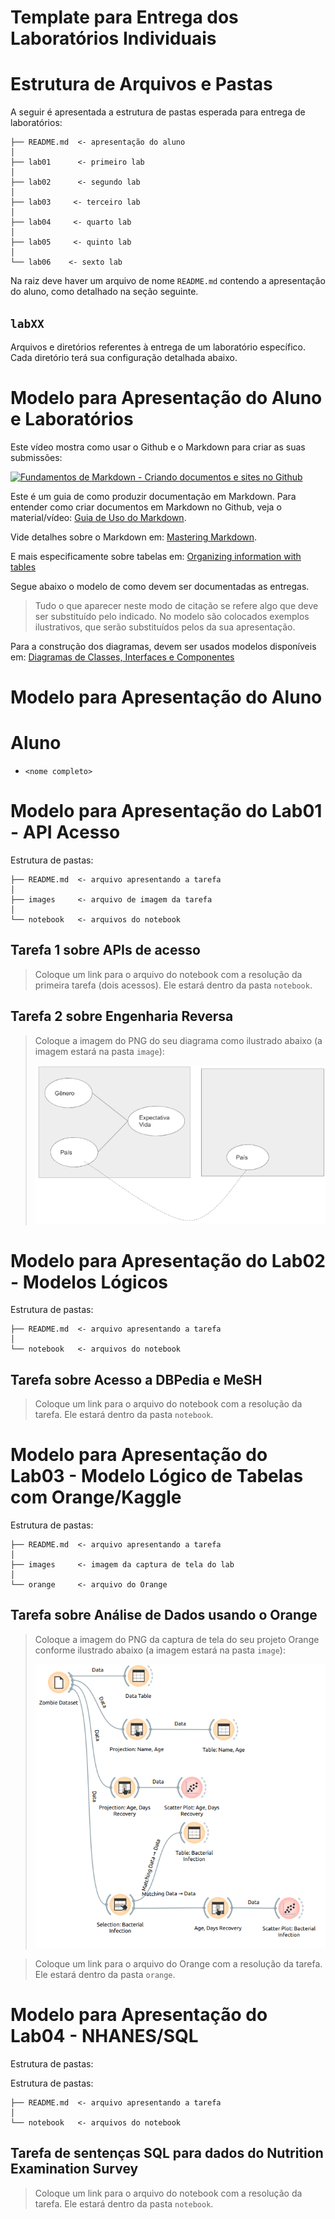 # Template para Entrega dos Laboratórios Individuais

# Estrutura de Arquivos e Pastas

A seguir é apresentada a estrutura de pastas esperada para entrega de laboratórios:

~~~
├── README.md  <- apresentação do aluno
│
├── lab01      <- primeiro lab
│
├── lab02      <- segundo lab
│
├── lab03     <- terceiro lab
│
├── lab04     <- quarto lab
│
├── lab05     <- quinto lab
│
└── lab06    <- sexto lab
~~~

Na raiz deve haver um arquivo de nome `README.md` contendo a apresentação do aluno, como detalhado na seção seguinte.

## `labXX`

Arquivos e diretórios referentes à entrega de um laboratório específico. Cada diretório terá sua configuração detalhada abaixo.

# Modelo para Apresentação do Aluno e Laboratórios

Este vídeo mostra como usar o Github e o Markdown para criar as suas submissões:

[![Fundamentos de Markdown - Criando documentos e sites no Github](http://img.youtube.com/vi/fDyGs18_ITQ/0.jpg)](https://youtu.be/fDyGs18_ITQ)

Este é um guia de como produzir documentação em Markdown. Para entender como criar documentos em Markdown no Github, veja o material/vídeo:
[Guia de Uso do Markdown](https://github.com/mc-unicamp/oficinas/tree/master/docs).

Vide detalhes sobre o Markdown em: [Mastering Markdown](https://guides.github.com/features/mastering-markdown/).

E mais especificamente sobre tabelas em: [Organizing information with tables](https://help.github.com/en/articles/organizing-information-with-tables)

Segue abaixo o modelo de como devem ser documentadas as entregas.
> Tudo o que aparecer neste modo de citação se refere algo que deve ser substituído pelo indicado. No modelo são colocados exemplos ilustrativos, que serão substituídos pelos da sua apresentação.

Para a construção dos diagramas, devem ser usados modelos disponíveis em: [Diagramas de Classes, Interfaces e Componentes](https://docs.google.com/presentation/d/1ML3WrnDtzh-4wqLmdXN9au1TBIwEqo7TIbMLNOYSMAI/edit?usp=sharing)
# Modelo para Apresentação do Aluno

# Aluno
* `<nome completo>`

# Modelo para Apresentação do Lab01 - API Acesso

Estrutura de pastas:

~~~
├── README.md  <- arquivo apresentando a tarefa
│
├── images     <- arquivo de imagem da tarefa
│
└── notebook   <- arquivos do notebook
~~~

## Tarefa 1 sobre APIs de acesso

> Coloque um link para o arquivo do notebook com a resolução da primeira tarefa (dois acessos). Ele estará dentro da pasta `notebook`.

## Tarefa 2 sobre Engenharia Reversa
> Coloque a imagem do PNG do seu diagrama como ilustrado abaixo (a imagem estará na pasta `image`):
> 
> ![Diagrama de Orquestração](images/diagrama-livre.png)

# Modelo para Apresentação do Lab02 - Modelos Lógicos

Estrutura de pastas:

~~~
├── README.md  <- arquivo apresentando a tarefa
│
└── notebook   <- arquivos do notebook
~~~

## Tarefa sobre Acesso a DBPedia e MeSH

> Coloque um link para o arquivo do notebook com a resolução da tarefa. Ele estará dentro da pasta `notebook`.

# Modelo para Apresentação do Lab03 - Modelo Lógico de Tabelas com Orange/Kaggle

Estrutura de pastas:

~~~
├── README.md  <- arquivo apresentando a tarefa
│
├── images     <- imagem da captura de tela do lab
│
└── orange     <- arquivo do Orange
~~~

## Tarefa sobre Análise de Dados usando o Orange

> Coloque a imagem do PNG da captura de tela do seu projeto Orange conforme ilustrado abaixo (a imagem estará na pasta `image`):
> 
> ![Captura Orange](images/captura-orange.png)

> Coloque um link para o arquivo do Orange com a resolução da tarefa. Ele estará dentro da pasta `orange`.

# Modelo para Apresentação do Lab04 - NHANES/SQL

Estrutura de pastas:

Estrutura de pastas:

~~~
├── README.md  <- arquivo apresentando a tarefa
│
└── notebook   <- arquivos do notebook
~~~

## Tarefa de sentenças SQL para dados do Nutrition Examination Survey 

> Coloque um link para o arquivo do notebook com a resolução da tarefa. Ele estará dentro da pasta `notebook`.

